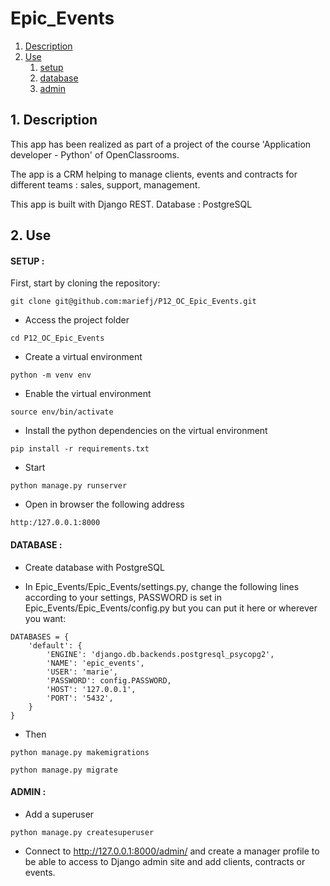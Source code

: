 # Epic_Events #

1.  [Description](#description)
2.  [Use](#use)
    1.  [setup](#setup)
    2.  [database](#database)
    3.  [admin](#admin)

## 1. Description <a name="description"></a> ##

This app has been realized as part of a project of the course
'Application developer - Python' of OpenClassrooms.


The app is a CRM helping to manage clients, events and contracts for different teams : sales, support, management.

This app is built with Django REST. Database : PostgreSQL

## 2. Use <a name="use"></a> ##

#### SETUP : <a name="setup"></a> ####

First, start by cloning the repository:

```
git clone git@github.com:mariefj/P12_OC_Epic_Events.git
```

- Access the project folder
```
cd P12_OC_Epic_Events
```

- Create a virtual environment
```
python -m venv env
```

- Enable the virtual environment
```
source env/bin/activate
```

- Install the python dependencies on the virtual environment
```
pip install -r requirements.txt
```

- Start
```
python manage.py runserver
```

- Open in browser the following address
```
http:/127.0.0.1:8000
```

#### DATABASE : <a name="database"></a> ####

- Create database with PostgreSQL

- In Epic_Events/Epic_Events/settings.py, change the following lines according to your settings, PASSWORD is set in Epic_Events/Epic_Events/config.py but you can put it here or wherever you want:
```
DATABASES = {
    'default': {
        'ENGINE': 'django.db.backends.postgresql_psycopg2',
        'NAME': 'epic_events', 
        'USER': 'marie', 
        'PASSWORD': config.PASSWORD,
        'HOST': '127.0.0.1', 
        'PORT': '5432',
    }
}
```

- Then
```
python manage.py makemigrations
```
```
python manage.py migrate
```

#### ADMIN : <a name="admin"></a> ####

- Add a superuser

```
python manage.py createsuperuser
```

- Connect to http://127.0.0.1:8000/admin/ and create a manager profile to be able to access to Django admin site and add clients, contracts or events.